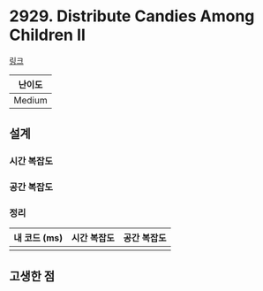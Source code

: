 # 2929. Distribute Candies Among Children II


[링크](https://leetcode.com/problems/distribute-candies-among-children-ii/description/)

| 난이도 |
| :----: |
| Medium |

## 설계

### 시간 복잡도

### 공간 복잡도

### 정리

| 내 코드 (ms) | 시간 복잡도 | 공간 복잡도 |
| :----------: | :---------: | :---------: |
|              |             |             |

## 고생한 점
